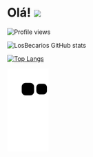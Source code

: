 # <h1 align="left">Olá! <img src="https://raw.githubusercontent.com/kaueMarques/kaueMarques/master/hi.gif" height="30px">
  
<p align="left"> <img src="https://komarev.com/ghpvc/?username=LosBecarios&color=yellow" alt="Profile views" /> </p>
  
![LosBecarios GitHub stats](https://github-readme-stats.vercel.app/api?username=LosBecarios&show_icons=true&theme=dracula)
  
[![Top Langs](https://github-readme-stats.vercel.app/api/top-langs/?username=LosBecarios&langs_count=8&theme=dracula)](https://github.com/anuraghazra/github-readme-stats)
 

![Snake animation](https://github.com/rafaballerini/rafaballerini/blob/output/github-contribution-grid-snake.svg)


